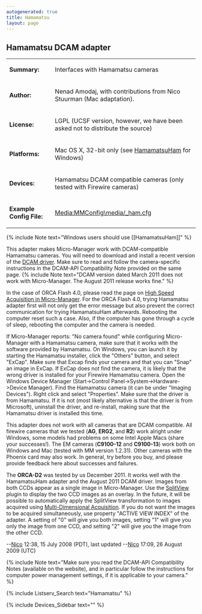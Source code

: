 ```yaml
---
autogenerated: true
title: Hamamatsu
layout: page
---
```


## Hamamatsu DCAM adapter

<table>
<tr>
<td markdown="1">

**Summary:**

</td>
<td markdown="1">

Interfaces with Hamamatsu cameras

</td>
</tr>
<tr>
<td markdown="1">

**Author:**

</td>
<td markdown="1">

Nenad Amodaj, with contributions from Nico Stuurman (Mac adaptation).

</td>
</tr>
<tr>
<td markdown="1">

**License:**

</td>
<td markdown="1">

LGPL (UCSF version, however, we have been asked not to distribute the
source)

</td>
</tr>
<tr>
<td markdown="1">

**Platforms:**

</td>
<td markdown="1">

Mac OS X, 32-bit only (see [HamamatsuHam](HamamatsuHam "wikilink") for
Windows)

</td>
</tr>
<tr>
<td markdown="1">

**Devices:**

</td>
<td markdown="1">

Hamamatsu DCAM compatible cameras (only tested with Firewire cameras)

</td>
</tr>
<tr>
<td markdown="1">

**Example Config File:**

</td>
<td markdown="1">

[Media:MMConfig\media/_ham.cfg](Media:media/MMConfig_ham.cfg "wikilink")

</td>
</tr>
</table>

{% include Note text="Windows users should use [[HamamatsuHam]]" %}

This adapter makes Micro-Manager work with DCAM-compatible Hamamatsu
cameras. You will need to download and install a recent version of the
[DCAM driver](http://www.dcamapi.com/). Make sure to read and follow the
camera-specific instructions in the DCAM-API Compatibility Note provided
on the same page.
{% include Note text="DCAM version dated March 2011 does not work with Micro-Manager.  The August 2011 release works fine." %}

In the case of ORCA Flash 4.0, please read the page on [High Speed
Acquisition in
Micro-Manager](High_Speed_Acquisition_in_Micro-Manager "wikilink"). For
the ORCA Flash 4.0, trying Hamamatsu adapter first will not only get the
error message but also prevent the correct communication for trying
HamamatsuHam afterwards. Rebooting the computer reset such a case. Also,
if the computer has gone through a cycle of sleep, rebooting the
computer and the camera is needed.

If Micro-Manager reports: "No camera found" while configuring
Micro-Manager with a Hamamatsu camera, make sure that it works with the
software provided by Hamamatsu. On Windows, you can launch it by
starting the Hamamatsu installer, click the "Others" button, and select
"ExCap". Make sure that Excap finds your camera and that you can "Snap"
an image in ExCap. If ExCap does not find the camera, it is likely that
the wrong driver is installed for your Firewire Hamamatsu camera. Open
the Windows Device Manager (Start-&gt;Control
Panel-&gt;System-&gt;Hardware-&gt;Device Manager). Find the Hamamatsu
camera (it can be under "Imaging Devices"). Right click and select
"Properties". Make sure that the driver is from Hamamatsu. If it is not
(most likely alternative is that the driver is from Microsoft),
uninstall the driver, and re-install, making sure that the Hamamatsu
driver is installed this time.

This adapter does not work with all cameras that are DCAM compatible.
All firewire cameras that we tested (**AG**, **ERG2**, and **R2**) work
alright under Windows, some models had problems on some Intel Apple Macs
(share your successes!). The EM cameras (**C9100-12** and **C9100-13**)
work both on Windows and Mac (tested with MM version 1.2.31). Other
cameras with the Phoenix card may also work. In general, try before you
buy, and please provide feedback here about successes and failures.

The **ORCA-D2** was tested by us December 2011. It works well with the
HamamatsuHam adapter and the August 2011 DCAM driver. Images from both
CCDs appear as a single image in Micro-Manager. Use the
[SplitView](SplitView "wikilink") plugin to display the two CCD images
as an overlay. In the future, it will be possible to automatically apply
the SplitView transformation to images acquired using [Multi-Dimensional
Acquisition](Micro-Manager_User's_Guide#Multi-dimensional_acquisition "wikilink").
If you do not want the images to be acquired simultaneously, use
property "ACTIVE VIEW INDEX" of the adapter. A setting of "0" will give
you both images, setting "1" will give you only the image from one CCD,
and setting "2" will give you the image from the other CCD.

--[Nico](User:Nico "wikilink") 12:38, 15 July 2008 (PDT), last updated
--[Nico](User:Nico "wikilink") 17:09, 26 August 2009 (UTC)

{% include Note text="Make sure you read the DCAM-API Compatibility Notes (available on the website), and in particular follow the instructions for computer power management settings, if it is applicable to your camera." %}

{% include Listserv_Search text="Hamamatsu" %}

{% include Devices_Sidebar text="" %}
